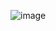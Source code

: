 
![image](https://github.com/kjnhs/portfolio/assets/152385937/0b35893e-fe94-4283-a712-706e9e762407)
